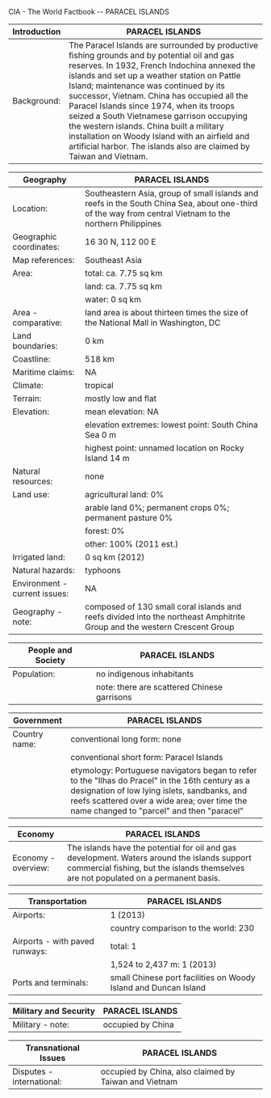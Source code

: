 CIA - The World Factbook -- PARACEL ISLANDS

| Introduction | PARACEL ISLANDS |
| --- | --- |
| Background: | The Paracel Islands are surrounded by productive fishing grounds and by potential oil and gas reserves. In 1932, French Indochina annexed the islands and set up a weather station on Pattle Island; maintenance was continued by its successor, Vietnam. China has occupied all the Paracel Islands since 1974, when its troops seized a South Vietnamese garrison occupying the western islands. China built a military installation on Woody Island with an airfield and artificial harbor. The islands also are claimed by Taiwan and Vietnam. |

| Geography | PARACEL ISLANDS |
| --- | --- |
| Location: | Southeastern Asia, group of small islands and reefs in the South China Sea, about one-third of the way from central Vietnam to the northern Philippines |
| Geographic coordinates: | 16 30 N, 112 00 E |
| Map references: | Southeast Asia |
| Area: | total: ca. 7.75 sq km |
| | land: ca. 7.75 sq km |
| | water: 0 sq km |
| Area - comparative: | land area is about thirteen times the size of the National Mall in Washington, DC |
| Land boundaries: | 0 km |
| Coastline: | 518 km |
| Maritime claims: | NA |
| Climate: | tropical |
| Terrain: | mostly low and flat |
| Elevation: | mean elevation: NA |
| | elevation extremes: lowest point: South China Sea 0 m |
| | highest point: unnamed location on Rocky Island 14 m |
| Natural resources: | none |
| Land use: | agricultural land: 0% |
| | arable land 0%; permanent crops 0%; permanent pasture 0% |
| | forest: 0% |
| | other: 100% (2011 est.) |
| Irrigated land: | 0 sq km (2012) |
| Natural hazards: | typhoons |
| Environment - current issues: | NA |
| Geography - note: | composed of 130 small coral islands and reefs divided into the northeast Amphitrite Group and the western Crescent Group |

| People and Society | PARACEL ISLANDS |
| --- | --- |
| Population: | no indigenous inhabitants |
| | note: there are scattered Chinese garrisons |

| Government | PARACEL ISLANDS |
| --- | --- |
| Country name: | conventional long form: none |
| | conventional short form: Paracel Islands |
| | etymology: Portuguese navigators began to refer to the "Ilhas do Pracel" in the 16th century as a designation of low lying islets, sandbanks, and reefs scattered over a wide area; over time the name changed to "parcel" and then "paracel" |

| Economy | PARACEL ISLANDS |
| --- | --- |
| Economy - overview: | The islands have the potential for oil and gas development. Waters around the islands support commercial fishing, but the islands themselves are not populated on a permanent basis. |

| Transportation | PARACEL ISLANDS |
| --- | --- |
| Airports: | 1 (2013) |
| | country comparison to the world: 230 |
| Airports - with paved runways: | total: 1 |
| | 1,524 to 2,437 m: 1 (2013) |
| Ports and terminals: | small Chinese port facilities on Woody Island and Duncan Island |

| Military and Security | PARACEL ISLANDS |
| --- | --- |
| Military - note: | occupied by China |

| Transnational Issues | PARACEL ISLANDS |
| --- | --- |
| Disputes - international: | occupied by China, also claimed by Taiwan and Vietnam |
